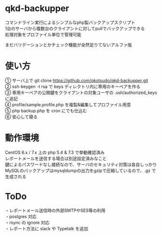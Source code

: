 # qkd-backupper
コマンドライン実行によるシンプルなphp製バックアップスクリプト  
1台のサーバから複数台のクライアントに対してpullでバックアップできる  
処理対象をプロファイル単位で管理可能  
  
まだバリデーションとかチェック機能が全然足りてないアルファ版  
  
# 使い方
① サーバ上で git clone https://github.com/qkotsudo/qkd-backupper.git  
② ssh-keygen -t rsa で keys ディレクトリ内に専用のキーペアを作る  
③ 専用キーペアの公開鍵をクライアントの対象ユーザの .ssh/authorized_keys に追記  
④ profile/sample.profile.php を複製&編集してプロファイル用意  
⑤ php backup.php を cron にでも仕込む  
⑥ 安心して寝る  
  
# 動作環境
CentOS 6.x / 7.x 上の php 5.4 & 7.3 で挙動確認済み  
レポートメールを送信する場合は別途設定済みなこと  
鍵によるパスワードなし接続なので、サーバのセキュリティ対策は各自しっかり  
MySQLのバックアップはmysqldumpの出力をgzipで圧縮しているので、.gz で生成される
  
# ToDo
・レポートメール送信時の外部SMTPやSES等の利用  
・postgres 対応  
・rsync の ignore 対応  
・レポート方法に slack や Typetalk を追加  
